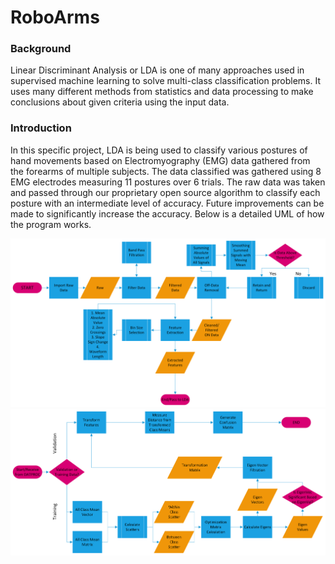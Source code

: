 # RoboArms
### Background
Linear Discriminant Analysis or LDA is one of many approaches used in 
supervised machine learning to solve multi-class classification 
problems. It uses many different methods from statistics and data 
processing to make conclusions about given criteria using the input
data.

### Introduction
In this specific project, LDA is being used to classify
various postures of hand movements based on Electromyography (EMG) 
data gathered from the forearms of multiple subjects. The data 
classified was gathered using 8 EMG electrodes measuring 11 postures 
over 6 trials. The raw data was taken and passed through our 
proprietary open source algorithm to classify each posture with an 
intermediate level of accuracy. Future improvements can be made to 
significantly increase the accuracy. Below is a detailed UML of how
the program works.

![UML](https://github.com/sayounan/RoboArms/blob/main/Media/LDA%20Landscape/Page-1.png)
![UML](https://github.com/sayounan/RoboArms/blob/main/Media/LDA%20Landscape/Page-2.png)